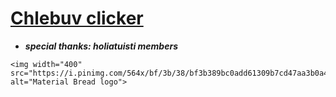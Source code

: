 # __[Chlebuv clicker](http://chlebovy.kundy.cloud/)__

- ***special thanks: holiatuisti members***

<p align="center">

    <img width="400" src="https://i.pinimg.com/564x/bf/3b/38/bf3b389bc0add61309b7cd47aa3b0a45.jpg" alt="Material Bread logo">

</p>